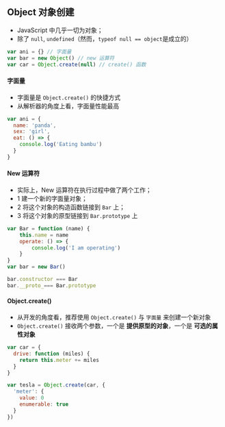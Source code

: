 ## Object 对象创建

* JavaScript 中几乎一切为对象；
* 除了 `null`, `undefined`（然而，`typeof null == object`是成立的）


```js
var ani = {} // 字面量
var bar = new Object() // new 运算符
var car = Object.create(null) // create() 函数
```

#### 字面量
* 字面量是 `Object.create()` 的快捷方式
* 从解析器的角度上看，字面量性能最高

```js
var ani = {
  name: 'panda',
  sex: 'girl',
  eat: () => {
    console.log('Eating bambu')
  }
}
```


#### New 运算符
* 实际上，New 运算符在执行过程中做了两个工作；
* 1 建一个新的字面量对象；
* 2 将这个对象的构造函数链接到 `Bar` 上；
* 3 将这个对象的原型链接到 `Bar.prototype` 上

```js
var Bar = function (name) {
    this.name = name
    operate: () => {
        console.log('I am operating')
    }
}
var bar = new Bar()

bar.constructor === Bar
bar.__proto_=== Bar.prototype
``` 


#### Object.create()
* 从开发的角度看，推荐使用 `Object.create()` 与 `字面量` 来创建一个新对象
* `Object.create()` 接收两个参数，一个是 **提供原型的对象**，一个是 **可选的属性对象**

```js
var car = {
  drive: function (miles) {
    return this.meter += miles
  }
}

var tesla = Object.create(car, {
  'meter': {
    value: 0
    enumerable: true
  }
})
```



